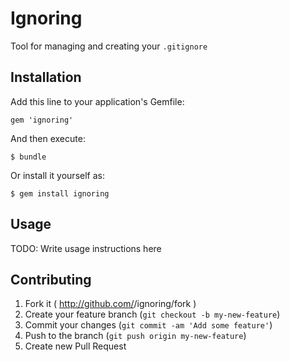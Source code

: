 # Ignoring

Tool for managing and creating your `.gitignore`

## Installation

Add this line to your application's Gemfile:

    gem 'ignoring'

And then execute:

    $ bundle

Or install it yourself as:

    $ gem install ignoring

## Usage

TODO: Write usage instructions here

## Contributing

1. Fork it ( http://github.com/<my-github-username>/ignoring/fork )
2. Create your feature branch (`git checkout -b my-new-feature`)
3. Commit your changes (`git commit -am 'Add some feature'`)
4. Push to the branch (`git push origin my-new-feature`)
5. Create new Pull Request
